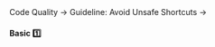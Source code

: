 <link rel="stylesheet" href="{{baseUrl}}/css/textbook.css">

<div class="website-content">

<div id="path">Code Quality &rarr; Guideline: Avoid Unsafe Shortcuts &rarr;</div>

<div id="title">

#### Basic :one:

</div>

<div id="body">

<panel header="**Use the Default Branch**" type="seamless">
  <include src="../../practices/useDefaultBranch/index.md#main" />
</panel>

<panel header="**Don't Recycle Variables or Parameters**" type="seamless">
  <include src="../../practices/dontRecycleVarsOrParams/index.md#main" />
</panel>

<panel header="**Avoid Empty Catch Blocks**" type="seamless">
  <include src="../../practices/avoidEmptyCatchBlocks/index.md#main" />
</panel>

<panel header="**Delete Dead Code**" type="seamless">
  <include src="../../practices/deleteDeadCode/index.md#main" />
</panel>

</div>

<div id="extras">

<include src="exercises.md" />

</div>

</div>
